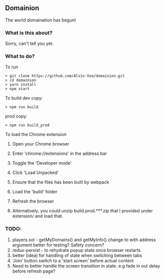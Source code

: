 ## Domainion

The world domaination has begun!

### What is this about?

Sorry, can't tell you yet.

### What to do?

To run
```
> git clone https://github.com/Alvin-Voo/domainion.git
> cd domainion
> yarn install
> npm start
```
To build
dev copy:
```
> npm run build
```
prod copy:
```
> npm run build_prod
```
To load the Chrome extension
1. Open your Chrome browser
2. Enter 'chrome://extensions' in the address bar
3. Toggle the 'Developer mode'
4. Click 'Load Unpacked'
5. Ensure that the files has been built by webpack
6. Load the 'build' folder
7. Refresh the browser

8. Alternatively, you could unzip build.prod.\***\.zip that I provided under extension/ and load that.

### TODO:

1. players.sol - getMyDomains() and getMyInfo() change to with address argument better for testing? Safety concern?
2. redux-persist - to rehydrate popup state once browser restarts
3. better (idea) for handling of state when switching between tabs
3. 'Join' button switch to a 'start screen' before actual content
4. Need to better handle the screen transition in state. e.g fade in out delay before refresh page?
